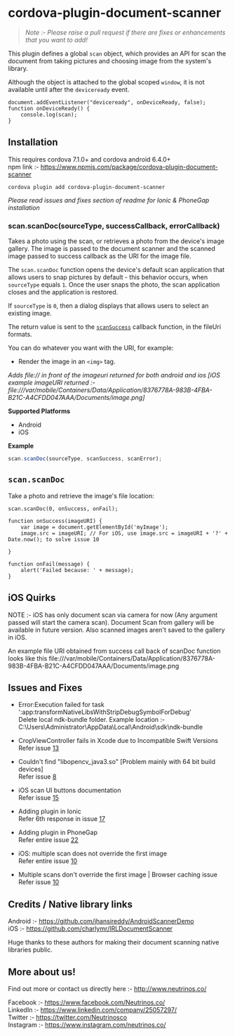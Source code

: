 # cordova-plugin-document-scanner

> *Note :- Please raise a pull request if there are fixes or enhancements that you want to add!* 

This plugin defines a global `scan` object, which provides an API for scan the document from taking pictures and choosing image from the system's library. 

Although the object is attached to the global scoped `window`, it is not available until after the `deviceready` event.

    document.addEventListener("deviceready", onDeviceReady, false);
    function onDeviceReady() {
        console.log(scan);
    }

## Installation


This requires cordova 7.1.0+ and cordova android 6.4.0+ <br/>
npm link :- https://www.npmjs.com/package/cordova-plugin-document-scanner

    cordova plugin add cordova-plugin-document-scanner
    
*Please read issues and fixes section of readme for Ionic & PhoneGap installation*    

### scan.scanDoc(sourceType, successCallback, errorCallback)
Takes a photo using the scan, or retrieves a photo from the device's
image gallery.  The image is passed to the document scanner and the scanned image passed to success callback as the URI for the image file.

The `scan.scanDoc` function opens the device's default scan
application that allows users to snap pictures by default - this behavior occurs,
when `sourceType` equals `1`.
Once the user snaps the photo, the scan application closes and the application is restored.

If `sourceType` is `0`, then a dialog displays
that allows users to select an existing image.

The return value is sent to the [`scanSuccess`](#module_scan.onSuccess) callback function, in
the fileUri formats.

You can do whatever you want with the URI, for
example:

- Render the image in an `<img>` tag.

*Adds file:// in front of the imageuri returned for both android and ios [iOS example imageURI returned :- file:///var/mobile/Containers/Data/Application/8376778A-983B-4FBA-B21C-A4CFDD047AAA/Documents/image.png]*

__Supported Platforms__

- Android
- iOS

**Example**  
```js
scan.scanDoc(sourceType, scanSuccess, scanError);
```

## `scan.scanDoc`

Take a photo and retrieve the image's file location:

    scan.scanDoc(0, onSuccess, onFail);

    function onSuccess(imageURI) {
        var image = document.getElementById('myImage');
        image.src = imageURI; // For iOS, use image.src = imageURI + '?' + Date.now(); to solve issue 10

    }

    function onFail(message) {
        alert('Failed because: ' + message);
    }

## iOS Quirks

NOTE :- iOS has only document scan via camera for now (Any argument passed will start the camera scan). Document Scan from gallery will be available in future version. Also scanned images aren't saved to the gallery in iOS.

An example file URI obtained from success call back of scanDoc function looks like this  file:///var/mobile/Containers/Data/Application/8376778A-983B-4FBA-B21C-A4CFDD047AAA/Documents/image.png

## Issues and Fixes

- Error:Execution failed for task ':app:transformNativeLibsWithStripDebugSymbolForDebug' <br/>
    Delete local ndk-bundle folder. Example location :- C:\Users\Administrator\AppData\Local\Android\sdk\ndk-bundle
    
- CropViewController fails in Xcode due to Incompatible Swift Versions <br/>
    Refer issue [13](https://github.com/NeutrinosPlatform/cordova-plugin-document-scanner/issues/13)
    
- Couldn't find "libopencv_java3.so" [Problem mainly with 64 bit build devices]<br/>
    Refer issue [8](https://github.com/NeutrinosPlatform/cordova-plugin-document-scanner/issues/8)
    
- iOS scan UI buttons documentation <br/>
    Refer issue [15](https://github.com/NeutrinosPlatform/cordova-plugin-document-scanner/issues/15)

- Adding plugin in Ionic <br/> 
    Refer 6th response in issue [17](https://github.com/NeutrinosPlatform/cordova-plugin-document-scanner/issues/17)

- Adding plugin in PhoneGap <br/> 
    Refer entire issue [22](https://github.com/NeutrinosPlatform/cordova-plugin-document-scanner/issues/22)
    
- iOS: multiple scan does not override the first image <br/> 
    Refer entire issue [10](https://github.com/NeutrinosPlatform/cordova-plugin-document-scanner/issues/10) 

- Multiple scans don't override the first image | Browser caching issue <br/>
    Refer issue [10](https://github.com/NeutrinosPlatform/cordova-plugin-document-scanner/issues/10) <br/>
    
## Credits / Native library links

Android :- https://github.com/jhansireddy/AndroidScannerDemo <br/>
iOS :- https://github.com/charlymr/IRLDocumentScanner

Huge thanks to these authors for making their document scanning native libraries public.

## More about us!

Find out more or contact us directly here :- http://www.neutrinos.co/

Facebook :- https://www.facebook.com/Neutrinos.co/ <br/>
LinkedIn :- https://www.linkedin.com/company/25057297/ <br/>
Twitter :- https://twitter.com/Neutrinosco <br/>
Instagram :- https://www.instagram.com/neutrinos.co/



